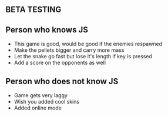 ## BETA TESTING

## Person who knows JS
- This game is good, would be good if the enemies respawned 
- Make the pellets bigger and carry more mass 
- Let the snake go fast but lose it's length if key is pressed
- Add a score on the opponents as well 

## Person who does not know JS 
- Game gets very laggy
- Wish you added cool skins 
- Added online mode 
